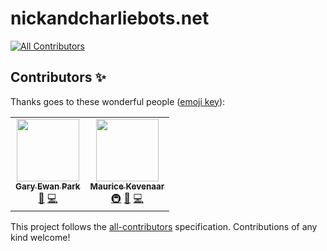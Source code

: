 # nickandcharliebots.net


<!-- ALL-CONTRIBUTORS-BADGE:START - Do not remove or modify this section -->
[![All Contributors](https://img.shields.io/badge/all_contributors-2-orange.svg?style=flat-square)](#contributors-)
<!-- ALL-CONTRIBUTORS-BADGE:END -->

## Contributors ✨

Thanks goes to these wonderful people ([emoji key](https://allcontributors.org/docs/en/emoji-key)):

<!-- ALL-CONTRIBUTORS-LIST:START - Do not remove or modify this section -->
<!-- prettier-ignore-start -->
<!-- markdownlint-disable -->
<table>
  <tr>
    <td align="center"><a href="https://www.gep13.co.uk/blog"><img src="https://avatars.githubusercontent.com/u/1271146?v=4?s=100" width="100px;" alt=""/><br /><sub><b>Gary Ewan Park</b></sub></a><br /><a href="https://github.com/NickAndCharlieBots/nickandcharliebots.net/issues?q=author%3Agep13" title="Bug reports">🐛</a> <a href="https://github.com/NickAndCharlieBots/nickandcharliebots.net/commits?author=gep13" title="Code">💻</a></td>
    <td align="center"><a href="https://kevenaar.name/"><img src="https://avatars.githubusercontent.com/u/834643?v=4?s=100" width="100px;" alt=""/><br /><sub><b>Maurice Kevenaar</b></sub></a><br /><a href="#infra-mkevenaar" title="Infrastructure (Hosting, Build-Tools, etc)">🚇</a> <a href="https://github.com/NickAndCharlieBots/nickandcharliebots.net/pulls?q=is%3Apr+reviewed-by%3Amkevenaar" title="Reviewed Pull Requests">👀</a> <a href="https://github.com/NickAndCharlieBots/nickandcharliebots.net/commits?author=mkevenaar" title="Code">💻</a></td>
  </tr>
</table>

<!-- markdownlint-restore -->
<!-- prettier-ignore-end -->

<!-- ALL-CONTRIBUTORS-LIST:END -->

This project follows the [all-contributors](https://github.com/all-contributors/all-contributors) specification. Contributions of any kind welcome!
